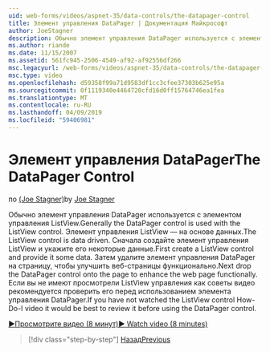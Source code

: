```yaml
---
uid: web-forms/videos/aspnet-35/data-controls/the-datapager-control
title: Элемент управления DataPager | Документация Майкрософт
author: JoeStagner
description: Обычно элемент управления DataPager используется с элементом управления ListView. Элемент управления ListView — на основе данных. Сначала создайте элемент управления ListView и укажите его в некоторых d...
ms.author: riande
ms.date: 11/15/2007
ms.assetid: 561fc945-2506-4549-af92-af92556df266
msc.legacyurl: /web-forms/videos/aspnet-35/data-controls/the-datapager-control
msc.type: video
ms.openlocfilehash: d59358f99a71d9583df1cc3cfee37303b625e95a
ms.sourcegitcommit: 0f1119340e4464720cfd16d0ff15764746ea1fea
ms.translationtype: MT
ms.contentlocale: ru-RU
ms.lasthandoff: 04/09/2019
ms.locfileid: "59406981"
---
```

# <a name="the-datapager-control"></a><span data-ttu-id="449b9-105">Элемент управления DataPager</span><span class="sxs-lookup"><span data-stu-id="449b9-105">The DataPager Control</span></span>

<span data-ttu-id="449b9-106">по [(Joe Stagner)](https://github.com/JoeStagner)</span><span class="sxs-lookup"><span data-stu-id="449b9-106">by [Joe Stagner](https://github.com/JoeStagner)</span></span>

<span data-ttu-id="449b9-107">Обычно элемент управления DataPager используется с элементом управления ListView.</span><span class="sxs-lookup"><span data-stu-id="449b9-107">Generally the DataPager control is used with the ListView control.</span></span> <span data-ttu-id="449b9-108">Элемент управления ListView — на основе данных.</span><span class="sxs-lookup"><span data-stu-id="449b9-108">The ListView control is data driven.</span></span> <span data-ttu-id="449b9-109">Сначала создайте элемент управления ListView и укажите его некоторые данные.</span><span class="sxs-lookup"><span data-stu-id="449b9-109">First create a ListView control and provide it some data.</span></span> <span data-ttu-id="449b9-110">Затем удалите элемент управления DataPager на страницу, чтобы улучшить веб-страницы функционально.</span><span class="sxs-lookup"><span data-stu-id="449b9-110">Next drop the DataPager control onto the page to enhance the web page functionally.</span></span> <span data-ttu-id="449b9-111">Если вы не имеют просмотрели ListView управления как советы видео рекомендуется проверить его перед использованием элемента управления DataPager.</span><span class="sxs-lookup"><span data-stu-id="449b9-111">If you have not watched the ListView control How-Do-I video it would be best to review it before using the DataPager control.</span></span>

[<span data-ttu-id="449b9-112">&#9654;Просмотрите видео (8 минут)</span><span class="sxs-lookup"><span data-stu-id="449b9-112">&#9654; Watch video (8 minutes)</span></span>](https://channel9.msdn.com/Blogs/ASP-NET-Site-Videos/the-datapager-control)

> [!div class="step-by-step"]
> [<span data-ttu-id="449b9-113">Назад</span><span class="sxs-lookup"><span data-stu-id="449b9-113">Previous</span></span>](the-listview-control.md)
